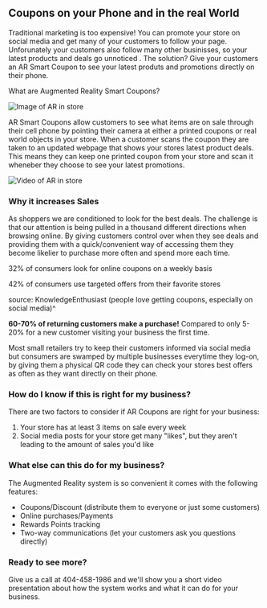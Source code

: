 ## Coupons on your Phone and in the real World
Traditional marketing is too expensive! You can promote your store on social media and get many of your customers to follow your page. Unforunately your customers also follow many other businisses, so your latest products and deals go unnoticed . The solution? Give your customers an AR Smart Coupon to see your latest produts and promotions directly on their phone.

What are Augmented Reality Smart Coupons? 

![Image of AR in store](https://i.imgur.com/rxldIbt.jpg)

AR Smart Coupons allow customers to see what items are on sale through their cell phone by pointing their camera at either a printed coupons or real world objects in your store. When a customer scans the coupon they are taken to an updated webpage that shows your stores latest product deals. This means they can keep one printed coupon from your store and scan it wheneber they choose to see your latest promotions. 

![Video of AR in store](https://streamable.com/hztad5)


### Why it increases Sales

As shoppers we are conditioned to look for the best deals. The challenge is that our attention is being pulled in a thousand different directions when browsing online. By giving customers control over when they see deals and providing them with a quick/convenient way of accessing them they become likelier to purchase more often and spend more each time.

32% of consumers look for online coupons on a weekly basis

42% of consumers use targeted offers from their favorite stores

source: KnowledgeEnthusiast (people love getting coupons, especially on social media)^

**60-70% of returning customers make a purchase!** Compared to only 5-20% for a new customer visiting your business the first time.

Most small retailers try to keep their customers informed via social media but consumers are swamped by multiple businesses everytime they log-on, by giving them a physical QR code they can check your stores best offers as often as they want directly on their phone.

### How do I know if this is right for my business?

There are two factors to consider if AR Coupons are right for your business: 

1. Your store has at least 3 items on sale every week
2. Social media posts for your store get many "likes", but they aren't leading to the amount of sales you'd like

### What else can this do for my business?

The Augmented Reality system is so convenient it comes with the following features:
- Coupons/Discount (distribute them to everyone or just some customers)
- Online purchases/Payments
- Rewards Points tracking
- Two-way communications (let your customers ask you questions directly)

### Ready to see more?

Give us a call at 404-458-1986 and we'll show you a short video presentation about how the system works and what it can do for your business.
